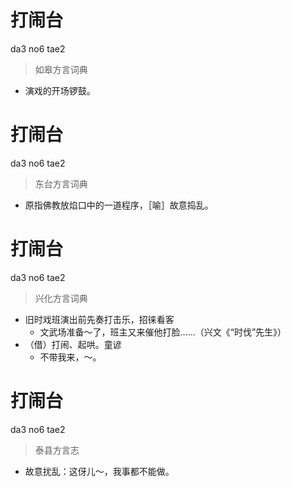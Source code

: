 # 打闹台
da3 no6 tae2
> 如皋方言词典
- 演戏的开场锣鼓。

# 打闹台
da3 no6 tae2
> 东台方言词典
- 原指佛教放焰口中的一道程序，［喻］故意捣乱。

# 打闹台
da3 no6 tae2
> 兴化方言词典
- 旧时戏班演出前先奏打击乐，招徕看客
  - 文武场准备～了，班主又来催他打脸……（兴文《“时伐”先生》）
- （借）打闹、起哄。童谚
  - 不带我来，～。

# 打闹台
da3 no6 tae2
> 泰县方言志
- 故意扰乱：这伢儿～，我事都不能做。
